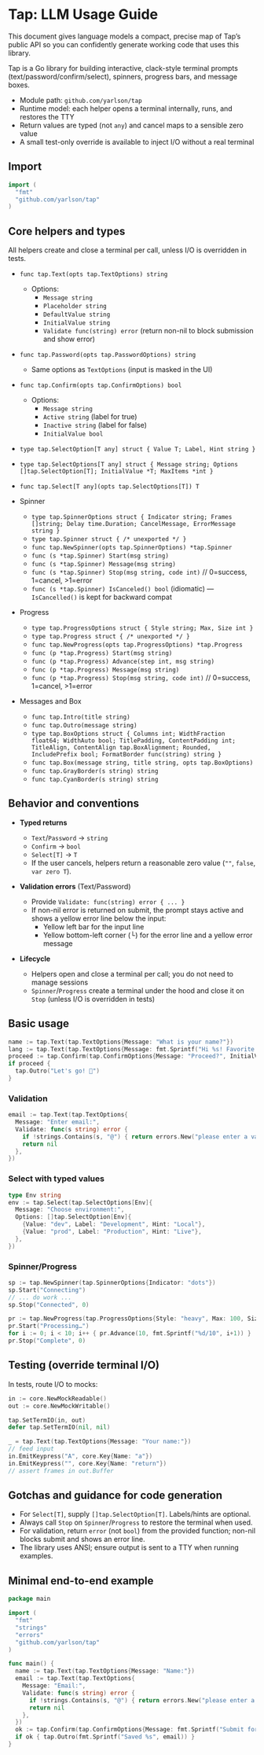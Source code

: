 # Tap: LLM Usage Guide

This document gives language models a compact, precise map of Tap’s public API so you can confidently generate working code that uses this library.

Tap is a Go library for building interactive, clack-style terminal prompts (text/password/confirm/select), spinners, progress bars, and message boxes.

- Module path: `github.com/yarlson/tap`
- Runtime model: each helper opens a terminal internally, runs, and restores the TTY
- Return values are typed (not `any`) and cancel maps to a sensible zero value
- A small test-only override is available to inject I/O without a real terminal

## Import

```go
import (
  "fmt"
  "github.com/yarlson/tap"
)
```

## Core helpers and types

All helpers create and close a terminal per call, unless I/O is overridden in tests.

- `func tap.Text(opts tap.TextOptions) string`
  - Options:
    - `Message string`
    - `Placeholder string`
    - `DefaultValue string`
    - `InitialValue string`
    - `Validate func(string) error` (return non-nil to block submission and show error)

- `func tap.Password(opts tap.PasswordOptions) string`
  - Same options as `TextOptions` (input is masked in the UI)

- `func tap.Confirm(opts tap.ConfirmOptions) bool`
  - Options:
    - `Message string`
    - `Active string` (label for true)
    - `Inactive string` (label for false)
    - `InitialValue bool`

- `type tap.SelectOption[T any] struct { Value T; Label, Hint string }`
- `type tap.SelectOptions[T any] struct { Message string; Options []tap.SelectOption[T]; InitialValue *T; MaxItems *int }`
- `func tap.Select[T any](opts tap.SelectOptions[T]) T`

- Spinner
  - `type tap.SpinnerOptions struct { Indicator string; Frames []string; Delay time.Duration; CancelMessage, ErrorMessage string }`
  - `type tap.Spinner struct { /* unexported */ }`
  - `func tap.NewSpinner(opts tap.SpinnerOptions) *tap.Spinner`
  - `func (s *tap.Spinner) Start(msg string)`
  - `func (s *tap.Spinner) Message(msg string)`
  - `func (s *tap.Spinner) Stop(msg string, code int)` // 0=success, 1=cancel, >1=error
  - `func (s *tap.Spinner) IsCanceled() bool` (idiomatic) — `IsCancelled()` is kept for backward compat

- Progress
  - `type tap.ProgressOptions struct { Style string; Max, Size int }`
  - `type tap.Progress struct { /* unexported */ }`
  - `func tap.NewProgress(opts tap.ProgressOptions) *tap.Progress`
  - `func (p *tap.Progress) Start(msg string)`
  - `func (p *tap.Progress) Advance(step int, msg string)`
  - `func (p *tap.Progress) Message(msg string)`
  - `func (p *tap.Progress) Stop(msg string, code int)` // 0=success, 1=cancel, >1=error

- Messages and Box
  - `func tap.Intro(title string)`
  - `func tap.Outro(message string)`
  - `type tap.BoxOptions struct { Columns int; WidthFraction float64; WidthAuto bool; TitlePadding, ContentPadding int; TitleAlign, ContentAlign tap.BoxAlignment; Rounded, IncludePrefix bool; FormatBorder func(string) string }`
  - `func tap.Box(message string, title string, opts tap.BoxOptions)`
  - `func tap.GrayBorder(s string) string`
  - `func tap.CyanBorder(s string) string`

## Behavior and conventions

- **Typed returns**
  - `Text`/`Password` → `string`
  - `Confirm` → `bool`
  - `Select[T]` → `T`
  - If the user cancels, helpers return a reasonable zero value (`""`, `false`, `var zero T`).

- **Validation errors** (Text/Password)
  - Provide `Validate: func(string) error { ... }`
  - If non-nil error is returned on submit, the prompt stays active and shows a yellow error line below the input:
    - Yellow left bar for the input line
    - Yellow bottom-left corner (└) for the error line and a yellow error message

- **Lifecycle**
  - Helpers open and close a terminal per call; you do not need to manage sessions
  - `Spinner`/`Progress` create a terminal under the hood and close it on `Stop` (unless I/O is overridden in tests)

## Basic usage

```go
name := tap.Text(tap.TextOptions{Message: "What is your name?"})
lang := tap.Text(tap.TextOptions{Message: fmt.Sprintf("Hi %s! Favorite language?", name)})
proceed := tap.Confirm(tap.ConfirmOptions{Message: "Proceed?", InitialValue: true})
if proceed {
  tap.Outro("Let's go! 🎉")
}
```

### Validation

```go
email := tap.Text(tap.TextOptions{
  Message: "Enter email:",
  Validate: func(s string) error {
    if !strings.Contains(s, "@") { return errors.New("please enter a valid email") }
    return nil
  },
})
```

### Select with typed values

```go
type Env string
env := tap.Select(tap.SelectOptions[Env]{
  Message: "Choose environment:",
  Options: []tap.SelectOption[Env]{
    {Value: "dev", Label: "Development", Hint: "Local"},
    {Value: "prod", Label: "Production", Hint: "Live"},
  },
})
```

### Spinner/Progress

```go
sp := tap.NewSpinner(tap.SpinnerOptions{Indicator: "dots"})
sp.Start("Connecting")
// ... do work ...
sp.Stop("Connected", 0)

pr := tap.NewProgress(tap.ProgressOptions{Style: "heavy", Max: 100, Size: 40})
pr.Start("Processing…")
for i := 0; i < 10; i++ { pr.Advance(10, fmt.Sprintf("%d/10", i+1)) }
pr.Stop("Complete", 0)
```

## Testing (override terminal I/O)

In tests, route I/O to mocks:

```go
in := core.NewMockReadable()
out := core.NewMockWritable()

tap.SetTermIO(in, out)
defer tap.SetTermIO(nil, nil)

_ = tap.Text(tap.TextOptions{Message: "Your name:"})
// feed input
in.EmitKeypress("A", core.Key{Name: "a"})
in.EmitKeypress("", core.Key{Name: "return"})
// assert frames in out.Buffer
```

## Gotchas and guidance for code generation

- For `Select[T]`, supply `[]tap.SelectOption[T]`. Labels/hints are optional.
- Always call `Stop` on `Spinner`/`Progress` to restore the terminal when used.
- For validation, return `error` (not `bool`) from the provided function; non-nil blocks submit and shows an error line.
- The library uses ANSI; ensure output is sent to a TTY when running examples.

## Minimal end-to-end example

```go
package main

import (
  "fmt"
  "strings"
  "errors"
  "github.com/yarlson/tap"
)

func main() {
  name := tap.Text(tap.TextOptions{Message: "Name:"})
  email := tap.Text(tap.TextOptions{
    Message: "Email:",
    Validate: func(s string) error {
      if !strings.Contains(s, "@") { return errors.New("please enter a valid email") }
      return nil
    },
  })
  ok := tap.Confirm(tap.ConfirmOptions{Message: fmt.Sprintf("Submit for %s?", name)})
  if ok { tap.Outro(fmt.Sprintf("Saved %s", email)) }
}
```
